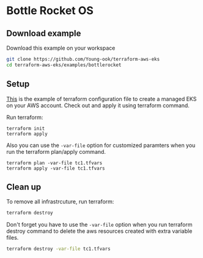 # Bottle Rocket OS

## Download example
Download this example on your workspace
```sh
git clone https://github.com/Young-ook/terraform-aws-eks
cd terraform-aws-eks/examples/bottlerocket
```

## Setup
[This](https://github.com/Young-ook/terraform-aws-eks/blob/main/examples/bottlerocket/main.tf) is the example of terraform configuration file to create a managed EKS on your AWS account. Check out and apply it using terraform command.

Run terraform:
```
terraform init
terraform apply
```
Also you can use the `-var-file` option for customized paramters when you run the terraform plan/apply command.
```
terraform plan -var-file tc1.tfvars
terraform apply -var-file tc1.tfvars
```

## Clean up
To remove all infrastrcuture, run terraform:
```sh
terraform destroy
```
Don't forget you have to use the `-var-file` option when you run terraform destroy command to delete the aws resources created with extra variable files.
```sh
terraform destroy -var-file tc1.tfvars
```
